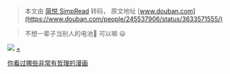 > 本文由 [简悦 SimpRead](http://ksria.com/simpread/) 转码， 原文地址 [www.douban.com](https://www.douban.com/people/245537906/status/3633571555/)

> 不想一辈子当别人的电池🔋 可以嘛 😃

![](https://img1.doubanio.com/view/status/l/public/403613d1b5dfde8.jpg) [+](https://img1.doubanio.com/view/status/raw/public/403613d1b5dfde8.webp "查看原图")

[你看过哪些非常有哲理的漫画](https://www.douban.com/gallery/topic/75561/)